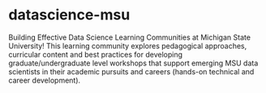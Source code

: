 # datascience-msu
Building Effective Data Science Learning Communities at Michigan State University! This learning community explores pedagogical approaches, curricular content and best practices for developing graduate/undergraduate level workshops that support emerging MSU data scientists in their academic pursuits and careers (hands-on technical and career development).
